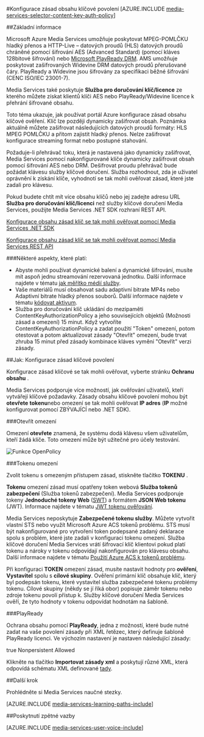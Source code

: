 <properties 
    pageTitle="Konfigurace obsahu klíč zásady se tak mohli ověřovat pomocí portálu Azure | Microsoft Azure" 
    description="Zjistěte, jak nakonfigurovat zásad povolení obsahu klíče." 
    services="media-services" 
    documentationCenter="" 
    authors="juliako" 
    manager="erikre" 
    editor=""/>

<tags 
    ms.service="media-services" 
    ms.workload="media" 
    ms.tgt_pltfrm="na" 
    ms.devlang="na" 
    ms.topic="article" 
    ms.date="10/12/2016" 
    ms.author="juliako"/>



#<a name="configure-content-key-authorization-policy"></a>Konfigurace zásad obsahu klíčové povolení
[AZURE.INCLUDE [media-services-selector-content-key-auth-policy](../../includes/media-services-selector-content-key-auth-policy.md)]


##<a name="overview"></a>Základní informace

Microsoft Azure Media Services umožňuje poskytovat MPEG-POMLČKU hladký přenos a HTTP-Live – datových proudů (HLS) datových proudů chráněné pomocí šifrování AES (Advanced Standard) (pomocí kláves 128bitové šifrování) nebo [Microsoft PlayReady DRM](https://www.microsoft.com/playready/overview/). AMS umožňuje poskytovat zašifrovaných Widevine DRM datových proudů přerušované čáry. PlayReady a Widevine jsou šifrovány za specifikaci běžné šifrování (CENC ISO/IEC 23001-7).

Media Services také poskytuje **Služba pro doručování klíč/licence** ze kterého můžete získat klientů klíči AES nebo PlayReady/Widevine licence k přehrání šifrované obsahu.

Toto téma ukazuje, jak používat portál Azure konfigurace zásad obsahu klíčové ověření. Klíč lze později dynamicky zašifrovat obsah. Poznámka aktuálně můžete zašifrovat následujících datových proudů formáty: HLS MPEG POMLČKU a přitom zajistit hladký přenos. Nelze zašifrovat konfigurace streaming format nebo postupné stahování.

Požaduje-li přehrávač toku, která je nastavená jako dynamicky zašifrovat, Media Services pomocí nakonfigurované klíče dynamicky zašifrovat obsah pomocí šifrování AES nebo DRM. Dešifrovat proudu přehrávač bude požádat klávesu služby klíčové doručení. Služba rozhodnout, zda je uživatel oprávnění k získání klíče, vyhodnotí se tak mohli ověřovat zásad, které jste zadali pro klávesu.


Pokud budete chtít mít více obsahu klíčů nebo jej zadejte adresu URL **Služba pro doručování klíč/licenci** než služby klíčové doručení Media Services, použijte Media Services .NET SDK rozhraní REST API.

[Konfigurace obsahu zásad klíč se tak mohli ověřovat pomocí Media Services .NET SDK](media-services-dotnet-configure-content-key-auth-policy.md)

[Konfigurace obsahu zásad klíč se tak mohli ověřovat pomocí Media Services REST API](media-services-rest-configure-content-key-auth-policy.md)

###<a name="some-considerations-apply"></a>Některé aspekty, které platí:

- Abyste mohli používat dynamické balení a dynamické šifrování, musíte mít aspoň jednu streamování rezervovaná jednotku. Další informace najdete v tématu [jak měřítko médií služby](media-services-portal-manage-streaming-endpoints.md).
- Vaše materiálů musí obsahovat sadu adaptivní bitrate MP4s nebo Adaptivní bitrate hladký přenos souborů. Další informace najdete v tématu [kódovat aktivum](media-services-encode-asset.md).
- Služba pro doručování klíč ukládání do mezipaměti ContentKeyAuthorizationPolicy a jeho souvisejících objektů (Možnosti zásad a omezení) 15 minut.  Když vytvoříte ContentKeyAuthorizationPolicy a zadat použití "Token" omezení, potom otestovat a potom aktualizovat zásady "Otevřít" omezení, bude trvat zhruba 15 minut před zásady kombinace kláves vymění "Otevřít" verzi zásady.


##<a name="how-to-configure-the-key-authorization-policy"></a>Jak: Konfigurace zásad klíčové povolení

Konfigurace zásad klíčové se tak mohli ověřovat, vyberte stránku **Ochranu obsahu** .

Media Services podporuje více možností, jak ověřování uživatelů, kteří vytvářejí klíčové požadavky. Zásady obsahu klíčové povolení mohou být **otevřete** **tokenu**nebo omezení se tak mohli ověřovat **IP adres** (**IP** možné konfigurovat pomocí ZBÝVAJÍCÍ nebo .NET SDK).

###<a name="open-restriction"></a>Otevřít omezení

Omezení **otevřete** znamená, že systému dodá klávesu všem uživatelům, kteří žádá klíče. Toto omezení může být užitečné pro účely testování.

![Funkce OpenPolicy][open_policy]

###<a name="token-restriction"></a>Tokenu omezení

Zvolit tokenu s omezeným přístupem zásad, stiskněte tlačítko **TOKENU** .

**Tokenu** omezení zásad musí opatřeny token webová **Služba tokenů zabezpečení** (Služba tokenů zabezpečení). Media Services podporuje tokeny **Jednoduché tokeny Web** ([SWT](https://msdn.microsoft.com/library/gg185950.aspx#BKMK_2)) a formátem **JSON Web tokenu** (JWT). Informace najdete v tématu [JWT tokenu ověřování](http://www.gtrifonov.com/2015/01/03/jwt-token-authentication-in-azure-media-services-and-dynamic-encryption/).

Media Services neposkytuje **Zabezpečené tokenu služby**. Můžete vytvořit vlastní STS nebo využít Microsoft Azure ACS tokenů problému. STS musí být nakonfigurované pro vytvoření token podepsané zadaný deklarace spolu s problém, které jste zadali v konfiguraci tokenu omezení. Služba klíčové doručení Media Services vrátí šifrovací klíč klientovi pokud platí tokenu a nároky v tokenu odpovídají nakonfigurován pro klávesu obsahu. Další informace najdete v tématu [Použití Azure ACS k tokenů problému](http://mingfeiy.com/acs-with-key-services).

Při konfiguraci **TOKEN** omezení zásad, musíte nastavit hodnoty pro **ověření**, **Vystavitel** spolu s **cílové skupiny**. Ověření primární klíč obsahuje klíč, který byl podepsán tokenu, které vystavitel služba zabezpečené tokenu problémy tokenu. Cílové skupiny (někdy se jí říká obor) popisuje záměr tokenu nebo zdroje tokenu povolí přístup k. Služby klíčové doručení Media Services ověří, že tyto hodnoty v tokenu odpovídat hodnotám na šabloně.

###<a name="playready"></a>PlayReady

Ochrana obsahu pomocí **PlayReady**, jedna z možností, které bude nutné zadat na vaše povolení zásady při XML řetězec, který definuje šabloně PlayReady licenci. Ve výchozím nastavení je nastaven následující zásady:

<PlayReadyLicenseResponseTemplate xmlns:i="http://www.w3.org/2001/XMLSchema-instance" xmlns="http://schemas.microsoft.com/Azure/MediaServices/KeyDelivery/PlayReadyTemplate/v1">
      <LicenseTemplates>
        <PlayReadyLicenseTemplate><AllowTestDevices>true</AllowTestDevices>
          <ContentKey i:type="ContentEncryptionKeyFromHeader" />
          <LicenseType>Nonpersistent</LicenseType>
          <PlayRight>
            <AllowPassingVideoContentToUnknownOutput>Allowed</AllowPassingVideoContentToUnknownOutput>
          </PlayRight>
        </PlayReadyLicenseTemplate>
      </LicenseTemplates>
    </PlayReadyLicenseResponseTemplate>

Klikněte na tlačítko **Importovat zásady xml** a poskytují různé XML, která odpovídá schématu XML definované [tady](https://msdn.microsoft.com/library/azure/dn783459.aspx).


##<a name="next-step"></a>Další krok

Prohlédněte si Media Services naučné stezky.

[AZURE.INCLUDE [media-services-learning-paths-include](../../includes/media-services-learning-paths-include.md)]

##<a name="provide-feedback"></a>Poskytnutí zpětné vazby

[AZURE.INCLUDE [media-services-user-voice-include](../../includes/media-services-user-voice-include.md)]





[open_policy]: ./media/media-services-portal-configure-content-key-auth-policy/media-services-protect-content-with-open-restriction.png
[token_policy]: ./media/media-services-key-authorization-policy/media-services-protect-content-with-token-restriction.png

